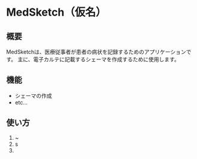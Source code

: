 # MedSketch（仮名）

## 概要
MedSketchは、医療従事者が患者の病状を記録するためのアプリケーションです。
主に、電子カルテに記載するシェーマを作成するために使用します。

## 機能
- シェーマの作成
- etc...

## 使い方
1. ~
2. s
3. 